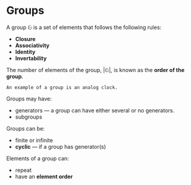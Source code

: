 # Groups

A group $\mathbb{G}$ is a set of elements that follows the following rules:

* **Closure**
* **Associativity**
* **Identity**
* **Invertability**

The number of elements of the group, $|\mathbb{G}|$, is known as the **order of the group**.

```admonish note title="Example of a group"
An example of a group is an analog clock.
```

Groups may have:

* generators — a group can have either several or no generators.
* subgroups

Groups can be:
* finite or infinite
* **cyclic** — if a group has generator(s)

Elements of a group can:
* repeat
* have an **element order**